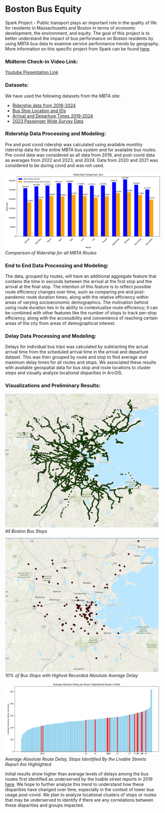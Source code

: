 # Boston Bus Equity

Spark Project - Public transport plays an important role in the quality of life for residents in Massachusetts and Boston in terms of economic development, the environment, and equity. The goal of this project is to better understand the impact of bus performance on Boston residents by using MBTA bus data to examine service performance trends by geography. More information on this specific project from Spark can be found [here](https://docs.google.com/document/d/1BDWIXxLIoyoAc7ZoDu54bQZFiHViBrydTfgQigjtaNY/edit?tab=t.0).

### Midterm Check-in Video Link:

[Youtube Presentation Link](https://youtu.be/62y40h25OEA)

### Datasets:

We have used the following datasets from the MBTA site:

- [Ridership data from 2018-2024](https://mbta-massdot.opendata.arcgis.com/datasets/8daf4a33925a4df59183f860826d29ee/about)
- [Bus Stop Location and IDs](https://mbta-massdot.opendata.arcgis.com/datasets/24a97982b39f4febb504c9e6cb55879b_0/explore)
- [Arrival and Departure Times 2019-2024](https://mbta-massdot.opendata.arcgis.com/search?collection=dataset&q=mbta%20bus%20arrival%20departure%20time)
- [2023 Passenger Wide Survey Data](https://mbta-massdot.opendata.arcgis.com/datasets/MassDOT::mbta-2023-system-wide-passenger-survey-data/about)

### Ridership Data Processing and Modeling:

Pre and post covid ridership was calculated using available monthly ridership data for the entire MBTA bus system and for available bus routes. Pre-covid data was considered as all data from 2019, and post-covid data as averages from 2022 and 2023, and 2024. Data from 2020 and 2021 was considered to be during covid and was not used.

![Comparison of Ridership for all MBTA Routes](assets/bus_covid_ridership.png)
*Comparison of Ridership for all MBTA Routes*


### End to End Data Processing and Modeling:

The data, grouped by routes, will have an additional aggregate feature that contains the time in seconds between the arrival at the first stop and the arrival at the final stop. The intention of this feature is to reflect possible route efficiency changes over time, such as comparing pre and post-pandemic route duration times, along with the relative efficiency within areas of varying socioeconomic demographics. The motivation behind using route duration lies in its ability to contextualize route efficiency; it can be combined with other features like the number of stops to track per-stop efficiency, along with the accessibility and convenience of reaching certain areas of the city from areas of demographical interest.

### Delay Data Processing and Modeling:

Delays for individual bus trips was calculated by subtracting the actual arrival time from the scheduled arrival time in the arrival and departure dataset. This was then grouped by route and stop to find average and maximum delay times for all routes and stops. We associated these results with available geospatial data for bus stop and route locations to cluster stops and visually analyze locational disparities in ArcGIS.

### Visualizations and Preliminary Results:

<img src="assets/boston_all_stations.png" alt="all_boston_stations" width="500">*All Boston Bus Stops*

<img src="assets/boston_stops_with_highest_average_delay.png" alt="boston_stops_with_highest_average_delay" width="500">*10% of Bus Stops with Highest Recorded Absolute Average Delay*

![average_route_delay](assets/average_route_delay.png)
*Average Absolute Route Delay, Stops Identified By the Livable Streets Report Are Highlighted*

Initial results show higher than average levels of delays among the bus routes first identified as underserved by the livable street reports in 2019 [here](https://d3n8a8pro7vhmx.cloudfront.net/livablestreetsalliance/pages/6582/attachments/original/1569205099/lsa-better-buses-2019-v9-20sep19.pdf?1569205099). We hope to further analyze this trend to understand how these disparities have changed over time, especially in the context of lower bus usage post-covid. We plan to analyze locational clusters of stops or routes that may be underserved to identify if there are any correlations between these disparities and groups impacted. 
